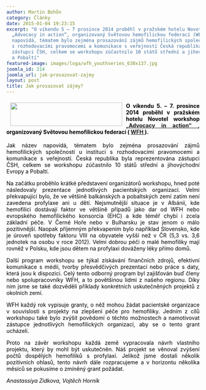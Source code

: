 ```yaml
---
author: Martin Bohůn
category: Články
date: 2015-01-04 19:23:15
excerpt: "O víkendu 5 – 7 prosince 2014 proběhl v pražském hotelu Novotel workshop
  „Advocacy in action“, organizovaný Světovou hemofilickou federací (WFH) \nJak název
  napovídá, tématem bylo zejména prosazování zájmů hemofilických společností u institucí
  s rozhodovacími pravomocemi a komunikace s veřejností Česká republika byla reprezentována
  zástupci ČSH, celkem se workshopu zúčastnilo 10 států střední a jihovýchodní Evropy
  a Pobaltí"
featured-image: images/loga/wfh_youthseries_630x137.jpg
joomla_id: 214
joomla_url: jak-prosazovat-zajmy
layout: post
title: Jak prosazovat zájmy?
---
```


<h4 style="text-align: justify;">
 <span style="color: #000000;">
  <img border="0" height="61" src="{{ site.baseurl }}/images/loga/wfh_youthseries_630x137.jpg" style="float: left; margin-left: 10px; margin-right: 10px;" width="292"/>
  O víkendu 5. – 7. prosince 2014 proběhl v pražském hotelu Novotel workshop
  <a href="http://www.wfh.org/en/page.aspx?pid=1334" target="_blank" title="Advocacy in action">
   „Advocacy in action“
  </a>
  , organizovaný Světovou hemofilickou federací (
  <a href="http://www.wfh.org/en/page.aspx?pid=492" target="_blank" title="WFH">
   WFH
  </a>
  ).
 </span>
</h4>
<p style="text-align: justify;">
 <span style="color: #000000;">
  Jak název napovídá, tématem bylo zejména prosazování zájmů hemofilických společností u institucí s rozhodovacími pravomocemi a komunikace s veřejností. Česká republika byla reprezentována zástupci ČSH, celkem se workshopu zúčastnilo 10 států střední a jihovýchodní Evropy a Pobaltí.
 </span>
</p>
<p style="text-align: justify;">
 <span style="color: #000000;">
  Na začátku proběhlo krátké představení organizátorů workshopu, hned poté následovaly prezentace jednotlivých pacientských organizací. Velmi překvapující bylo, že ve většině balkánských a pobaltských zemí zatím není zavedena profylaxe ani u dětí. Nejsmutnější situace je v Albánii, kde hemofilici dostávají faktor ve většině případů jako dar od WFH nebo evropského hemofilického konsorcia (EHC) a kde téměř chybí i zcela základní péče. V Černé Hoře nebo v Bulharsku je stav jenom o málo pozitivnější. Naopak příjemným překvapením bylo například Slovensko, kde je úroveň spotřeby faktoru VIII na obyvatele vyšší než v ČR (5,3 vs. 3,6 jednotek na osobu v roce 2012). Velmi dobrou péči o malé hemofiliky mají rovněž v Polsku, kde jsou dětem na profylaxi dováženy léky přímo domů.
 </span>
</p>
<p style="text-align: justify;">
 <span style="color: #000000;">
  Další program workshopu se týkal získávání finančních zdrojů, efektivní komunikace s médii, tvorby přesvědčivých prezentací nebo práce s daty, která jsou k dispozici. Celý tento odborný program byl zajišťován buď členy nebo spolupracovníky WFH, a to povětšinou lidmi z našeho regionu. Díky nim jsme se také dozvěděli příklady konkrétních uskutečněných projektů z okolních zemí.
 </span>
</p>
<p style="text-align: justify;">
 <span style="color: #000000;">
  WFH každý rok vypisuje granty, o něž mohou žádat pacientské organizace v souvislosti s projekty na zlepšení péče pro hemofiliky. Jedním z cílů workshopu také bylo zvýšit povědomí o těchto možnostech a namotivovat zástupce jednotlivých hemofilických organizací, aby se o tento grant ucházeli.
 </span>
</p>
<p style="text-align: justify;">
 <span style="color: #000000;">
  Proto na závěr workshopu každá země vypracovala návrh vlastního projektu, který by mohl být uskutečněn. Náš projekt se věnoval zvýšení počtů dospělých hemofiliků s profylaxí. Jelikož jsme dostali několik pozitivních ohlasů, tento návrh dále rozpracujeme a v horizontu několika měsíců se pokusíme o zmíněný grant požádat.
 </span>
</p>
<p>
 <em>
  <span style="color: #000000;">
   Anastassiya Zidkova, Vojtěch Horník
  </span>
 </em>
</p>